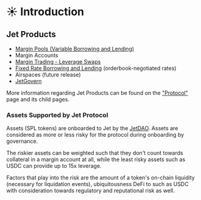 # ☀ Introduction

## **Jet Products**

* [Margin Pools (Variable Borrowing and Lending)](https://app.jetprotocol.io/)
* Margin Accounts
* [Margin Trading - Leverage Swaps](https://app.jetprotocol.io/swaps)
* [Fixed Rate Borrowing and Lending](https://app.jetprotocol.io/fixed-lend) (orderbook-negotiated rates)
* Airspaces (future release)
* [JetGovern](https://govern.jetassociation.org/)

More information regarding Jet Products can be found on the ["Protocol"](../protocol/)[ ](broken-reference)page and its child pages.&#x20;



### **Assets Supported by Jet Protocol**

Assets (SPL tokens) are onboarded to Jet by the [JetDAO](https://jetdao.fi/). Assets are considered as more or less risky for the protocol during onboarding by governance.&#x20;

The riskier assets can be weighted such that they don't count towards collateral in a margin account at all, while the least risky assets such as USDC can provide up to 15x leverage.&#x20;

Factors that play into the risk are the amount of a token's on-chain liquidity (necessary for liquidation events), ubiquitousness DeFi to such as USDC with consideration towards regulatory and reputational risk as well.&#x20;
